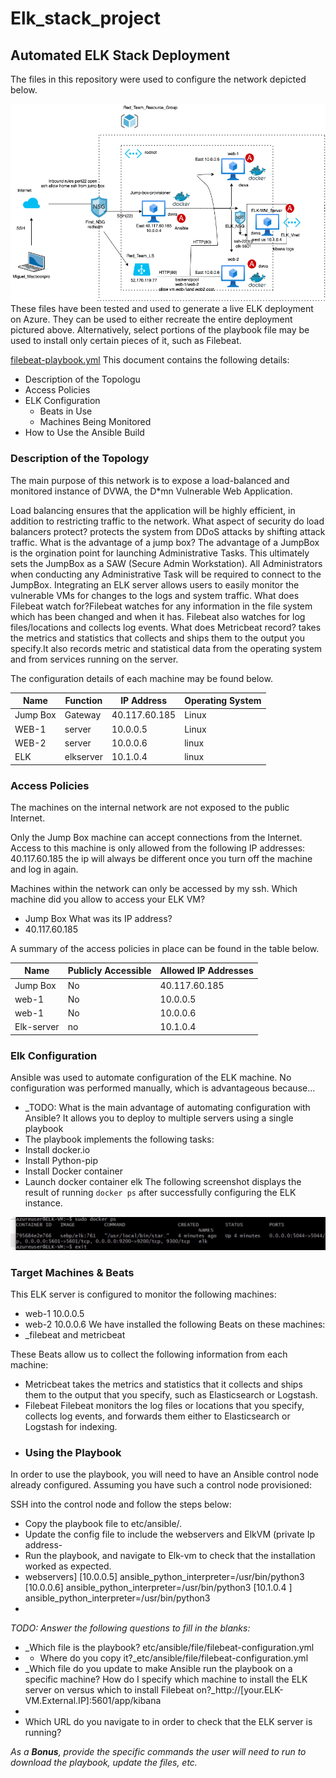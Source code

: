 # Elk_stack_project
## Automated ELK Stack Deployment

The files in this repository were used to configure the network depicted below.

![Project Diagram](https://github.com/MiguelT214/Elk_stack_project/blob/b0956ffe59d294b0ff3917320b5f85d9062bf7dc/Diagrams/Project_Diagram.drawio.png)
These files have been tested and used to generate a live ELK deployment on Azure. They can be used to either recreate the entire deployment pictured above. Alternatively, select portions of the playbook file may be used to install only certain pieces of it, such as Filebeat.

  [filebeat-playbook.yml](https://github.com/MiguelT214/Elk_stack_project/blob/cf86cd97d072924d908027f81d8e784c3566ec1d/Ansible/filebeat-playbook.yml.txt)
This document contains the following details:
- Description of the Topologu
- Access Policies
- ELK Configuration
  - Beats in Use
  - Machines Being Monitored
- How to Use the Ansible Build


### Description of the Topology

The main purpose of this network is to expose a load-balanced and monitored instance of DVWA, the D*mn Vulnerable Web Application.

Load balancing ensures that the application will be highly efficient, in addition to restricting traffic to the network.
What aspect of security do load balancers protect? protects the system from DDoS attacks by shifting attack traffic.
What is the advantage of a jump box? The advantage of a JumpBox is the orgination point for launching Administrative Tasks. This ultimately sets the JumpBox as a SAW (Secure Admin Workstation). All Administrators when conducting any Administrative Task will be required to connect to the JumpBox.
Integrating an ELK server allows users to easily monitor the vulnerable VMs for changes to the logs and system traffic.
What does Filebeat watch for?Filebeat watches for any information in the file system which has been changed and when it has.
Filebeat also watches for log files/locations and collects log events.
 What does Metricbeat record? takes the metrics and statistics that collects and ships them to the output you specify.It also records metric and statistical data from the operating system and from services running on the server.
 
The configuration details of each machine may be found below.

| Name     | Function | IP Address | Operating System |
|----------|----------|------------|------------------|
| Jump Box | Gateway  |40.117.60.185| Linux            |
| WEB-1    | server   |10.0.0.5    | Linux            |
| WEB-2    | server   |10.0.0.6   |  linux                |
| ELK      | elkserver|  10.1.0.4 | linux 
### Access Policies

The machines on the internal network are not exposed to the public Internet. 

Only the Jump Box machine can accept connections from the Internet. Access to this machine is only allowed from the following IP addresses:
40.117.60.185 the ip will always be different once you turn off the machine and log in again.

Machines within the network can only be accessed by my ssh.
Which machine did you allow to access your ELK VM? 
-  Jump Box
 What was its IP address? 
-  40.117.60.185

A summary of the access policies in place can be found in the table below.

| Name     | Publicly Accessible | Allowed IP Addresses |
|----------|---------------------|----------------------|
| Jump Box | No                  |   40.117.60.185      |
| web-1    |             No      |  10.0.0.5           |
| web-1    |             No      |     10.0.0.6           |
|Elk-server| no                  |    10.1.0.4          |
### Elk Configuration

Ansible was used to automate configuration of the ELK machine. No configuration was performed manually, which is advantageous because...
- _TODO: What is the main advantage of automating configuration with Ansible?
 It allows you to deploy to multiple servers using a single playbook
-  The playbook implements the following tasks:
- Install docker.io
- Install Python-pip
- Install Docker container
- Launch docker container elk
The following screenshot displays the result of running `docker ps` after successfully configuring the ELK instance.

![docker ps](https://github.com/MiguelT214/Elk_stack_project/blob/cdbd8dbb6032ad79528a76ea14668e47fc0abc91/png_screenshots_kibaba/Screen%20Shot%202021-09-19%20at%203.00.51%20AM.png)

### Target Machines & Beats
This ELK server is configured to monitor the following machines:
- web-1 10.0.0.5
- web-2 10.0.0.6
We have installed the following Beats on these machines:
- _filebeat and metricbeat

These Beats allow us to collect the following information from each machine:
- Metricbeat takes the metrics and statistics that it collects and ships them to the output that you specify, such as Elasticsearch or Logstash.
- Filebeat Filebeat monitors the log files or locations that you specify, collects log events, and forwards them either to Elasticsearch or Logstash for indexing.
- ### Using the Playbook
In order to use the playbook, you will need to have an Ansible control node already configured. Assuming you have such a control node provisioned: 

SSH into the control node and follow the steps below:
- Copy the playbook file to etc/ansible/.
- Update the config file to include  the webservers and ElkVM (private Ip address- 
- Run the playbook, and navigate to Elk-vm to check that the installation worked as expected.
- webservers] [10.0.0.5] ansible_python_interpreter=/usr/bin/python3 [10.0.0.6] ansible_python_interpreter=/usr/bin/python3 [10.1.0.4 ] ansible_python_interpreter=/usr/bin/python3
- 
_TODO: Answer the following questions to fill in the blanks:_
- _Which file is the playbook? etc/ansible/file/filebeat-configuration.yml
- -  Where do you copy it?_etc/ansible/file/filebeat-configuration.yml
- _Which file do you update to make Ansible run the playbook on a specific machine? How do I specify which machine to install the ELK server on versus which to install Filebeat on?_http://[your.ELK-VM.External.IP]:5601/app/kibana
- 
- Which URL do you navigate to in order to check that the ELK server is running?

_As a **Bonus**, provide the specific commands the user will need to run to download the playbook, update the files, etc._
